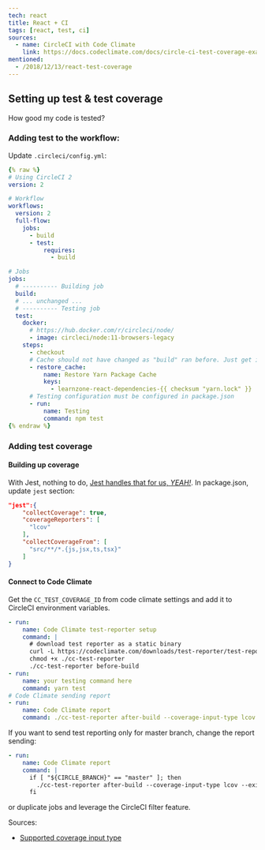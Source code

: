 ```yaml
---
tech: react
title: React + CI
tags: [react, test, ci]
sources:
  - name: CircleCI with Code Climate
    link: https://docs.codeclimate.com/docs/circle-ci-test-coverage-example
mentioned:
  - /2018/12/13/react-test-coverage
---
```


## Setting up test & test coverage

How good my code is tested?

### Adding test to the workflow:

Update `.circleci/config.yml`:

```yaml
{% raw %}
# Using CircleCI 2
version: 2

# Workflow
workflows:
  version: 2
  full-flow:
    jobs:
      - build
      - test:
          requires:
            - build

# Jobs
jobs:
  # ---------- Building job
  build:
  # ... unchanged ...
  # ---------- Testing job
  test:
    docker:
      # https://hub.docker.com/r/circleci/node/
      - image: circleci/node:11-browsers-legacy
    steps:
      - checkout
      # Cache should not have changed as "build" ran before. Just get it back
      - restore_cache:
          name: Restore Yarn Package Cache
          keys:
            - learnzone-react-dependencies-{{ checksum "yarn.lock" }}
      # Testing configuration must be configured in package.json
      - run:
          name: Testing
          command: npm test
{% endraw %}
```

### Adding test coverage

#### Building up coverage

With Jest, nothing to do, [Jest handles that for us, _YEAH!_](https://jasonraimondi.com/posts/showing-code-coverage-for-a-react-app-using-code-climate-with-travis-ci).
In package.json, update `jest` section:

```json
"jest":{
    "collectCoverage": true,
    "coverageReporters": [
      "lcov"
    ],
    "collectCoverageFrom": [
      "src/**/*.{js,jsx,ts,tsx}"
    ]
}
```

#### Connect to Code Climate

Get the `CC_TEST_COVERAGE_ID` from code climate settings and add it to CircleCI
environment variables.

```yaml
- run:
    name: Code Climate test-reporter setup
    command: |
      # download test reporter as a static binary
      curl -L https://codeclimate.com/downloads/test-reporter/test-reporter-latest-linux-amd64 > ./cc-test-reporter
      chmod +x ./cc-test-reporter
      ./cc-test-reporter before-build
- run:
    name: your testing command here
    command: yarn test
# Code Climate sending report
- run:
    name: Code Climate report
    command: ./cc-test-reporter after-build --coverage-input-type lcov --exit-code $?
```

If you want to send test reporting only for master branch, change the report sending:

```yaml
- run:
    name: Code Climate report
    command: |
      if [ "${CIRCLE_BRANCH}" == "master" ]; then
        ./cc-test-reporter after-build --coverage-input-type lcov --exit-code $?
      fi
```

or duplicate jobs and leverage the CircleCI filter feature.

Sources:

- [Supported coverage input type](https://docs.codeclimate.com/docs/configuring-test-coverage#section-supported-languages-and-formats)
